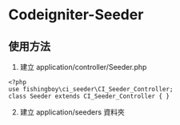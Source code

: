# Codeigniter-Seeder

## 使用方法
1. 建立 application/controller/Seeder.php
```
<?php
use fishingboy\ci_seeder\CI_Seeder_Controller;
class Seeder extends CI_Seeder_Controller { }
```
2. 建立 application/seeders 資料夾
